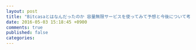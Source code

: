 ```yaml
---
layout: post
title: "Bitcasaとはなんだったのか 容量無限サービスを使ってみて予想と今後について考える"
date: 2016-05-03 15:18:45 +0900
comments: true
published: false
categories: 
---
```

